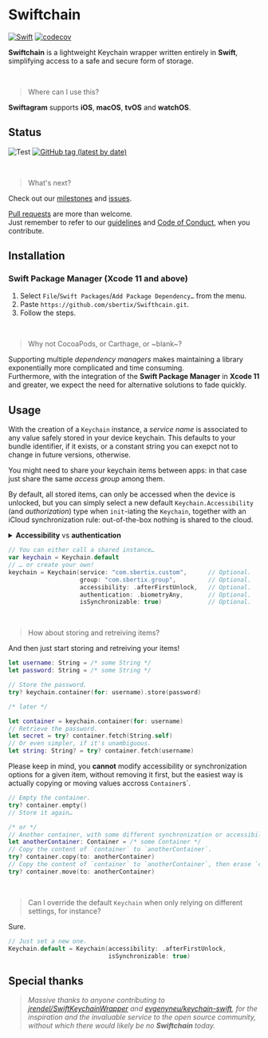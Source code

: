 # Swiftchain
[![Swift](https://img.shields.io/badge/Swift-5.0-%23DE5C43?style=flat&logo=swift)](https://swift.org)
[![codecov](https://codecov.io/gh/sbertix/Swiftchain/branch/main/graph/badge.svg)](https://codecov.io/gh/sbertix/Swiftchain)

**Swiftchain** is a lightweight Keychain wrapper written entirely in **Swift**, simplifying access to a safe and secure form of storage.  

<br/>

> Where can I use this?

**Swiftagram** supports **iOS**, **macOS**, **tvOS** and **watchOS**.

## Status
![Test](https://github.com/sbertix/Swiftchain/workflows/test/badge.svg)
[![GitHub tag (latest by date)](https://img.shields.io/github/v/tag/sbertix/Swiftchain)](https://github.com/sbertix/Swiftchain/wiki)

<br />

> What's next?

Check out our [milestones](https://github.com/sbertix/Swiftchain/milestones) and [issues](https://github.com/sbertix/Swiftchain/issues).

[Pull requests](https://github.com/sbertix/Swiftchain/pulls) are more than welcome.\
Just remember to refer to our [guidelines](CONTRIBUTING.md) and [Code of Conduct](CODE_OF_CONDUCT.md), when you contribute.

## Installation
### Swift Package Manager (Xcode 11 and above)
1. Select `File`/`Swift Packages`/`Add Package Dependency…` from the menu.
1. Paste `https://github.com/sbertix/Swifthcain.git`.
1. Follow the steps.

<br />

> Why not CocoaPods, or Carthage, or ~blank~?

Supporting multiple _dependency managers_ makes maintaining a library exponentially more complicated and time consuming.\
Furthermore, with the integration of the **Swift Package Manager** in **Xcode 11** and greater, we expect the need for alternative solutions to fade quickly.

## Usage

With the creation of a  `Keychain` instance, a _service name_ is associated to any value safely stored in your device keychain. 
This defaults to your bundle identifier, if it exists, or a constant string you can exepct not to change in future versions, otherwise. 

You might need to share your keychain items between apps: in that case just share the same _access group_ among them. 

By default, all stored items, can only be accessed when the device is unlocked, but you can simply select a new default `Keychain.Accessibility` (and _authorization_) type when `init`-iating the `Keychain`, together with an iCloud synchronization rule: out-of-the-box nothing is shared to the cloud.   

<details><summary><strong>Accessibility</strong> vs <strong>authentication</strong></summary>
    <p>
    
Please refer to the official [Apple documentation](https://developer.apple.com/documentation/security/keychain_services/keychain_items/restricting_keychain_item_accessibility) in order to better understand _accessibility_ and _authentication_. 

> What if I need to access my keychain items in the background?

Change your `accessibility`. For instance, you could use `.afterFirstUnlock`.

> What if I need to make sure biometric authentication is on for the device?

Change your `authentication`. For instance, you could use `.biometricsAny`.
    </p>
</details>

```swift
// You can either call a shared instance…
var keychain = Keychain.default
// … or create your own!
keychain = Keychain(service: "com.sbertix.custom",      // Optional.
                    group: "com.sbertix.group",         // Optional.
                    accessibility: .afterFirstUnlock,   // Optional.
                    authentication: .biometryAny,       // Optional.
                    isSynchronizable: true)             // Optional.
```

<br />

> How about storing and retreiving items?

And then just start storing and retreiving your items!

```swift
let username: String = /* some String */
let password: String = /* some String */

// Store the password.
try? keychain.container(for: username).store(password)

/* later */

let container = keychain.container(for: username)
// Retrieve the password.
let secret = try? container.fetch(String.self)
// Or even simpler, if it's unambiguous.
let string: String? = try? container.fetch(username)
```

Please keep in mind, you **cannot** modify accessibility or synchronization options for a given item, without removing it first, but the easiest way is actually copying or moving values accross `Container`s`. 

```swift
// Empty the container.
try? container.empty()
// Store it again…

/* or */
// Another container, with some different synchronization or accessibility.
let anotherContainer: Container = /* some Container */
// Copy the content of `container` to `anotherContainer`.
try? container.copy(to: anotherContainer) 
// Copy the content of `container` to `anotherContainer`, then erase `container`.
try? container.move(to: anotherContainer)
```

<br />

> Can I override the default `Keychain` when only relying on different settings, for instance?

Sure.

```swift
// Just set a new one.
Keychain.default = Keychain(accessibility: .afterFirstUnlock,
                            isSynchronizable: true)
```

## Special thanks

> _Massive thanks to anyone contributing to [jrendel/SwiftKeychainWrapper](https://github.com/jrendel/SwiftKeychainWrapper) and [evgenyneu/keychain-swift](https://github.com/evgenyneu/keychain-swift), for the inspiration and the invaluable service to the open source community, without which there would likely be no **Swiftchain** today._
